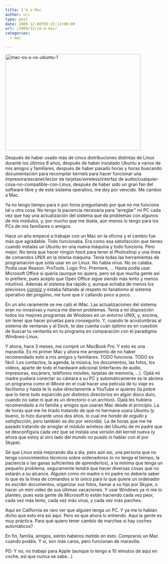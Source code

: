 ```yaml
---
title: I’m a Mac
author: uri
type: post
date: 2009-12-08T09:23:11+00:00
url: /2009/12/im-a-mac/
categories:
  - mac

---
```

[<img src="/wp-content/uploads/2009/12/mac-os-x-vs-ubuntu-1.jpg" alt="mac-os-x-vs-ubuntu-1" title="mac-os-x-vs-ubuntu-1" width="430" height="307" class="aligncenter size-full wp-image-658" />][1]

Después de haber usado más de cinco distribuciones distintas de Linux durante los últimos 8 años, después de haber instalado Ubuntu a varios de mis amigos y familiares, después de haber pasado horas y horas buscando documentación para recompilar kernels para hacer funcionar una impresora/escáner/lector de tarjetas/wireless/interfaz de audio/cualquier-cosa-no-compatible-con-Linux, después de haber sido un gran fan del software libre y de este sistema operativo, me doy por vencido. Me cambio a Mac.

Ya no tengo tiempo para ir por foros preguntando por qué no me funciona tal u otra cosa. No tengo la paciencia necesaria para &#8220;arreglar&#8221; mi PC cada vez que hay una actualización del sistema que da problemas con algunos de mis módulos, y, por mucho que me duela, aún menos lo tengo para los PCs de mis familiares o amigos. 

Hace un año empecé a trabajar con un Mac en la oficina y el cambio fue más que agradable. Todo funcionaba. Era como esa satisfacción que tienes cuando instalas un Ubuntu en una nueva máquina y todo funciona. Pero mejor. No tenía que hacer ningún _hack_ para tener el Photoshop y una línea de comandos UNIX en la misma máquina. Tenía todas las herramientas de programación que solía usar en un Linux. No había virus. No se calaba. Podía usar Reason. ProTools. Logic Pro. Premiere, &#8230; Hasta podía usar Microsoft Office si quería (aunque no quiera, pero sé que mucha gente así lo prefiere, pues acepto que Open Office sigue siendo más lento y menos intuitivo). Además el sistema iba rápido y, aunque echaba de menos los preciosos [compiz][2] y estaba faltando al respeto mi fanatismo al sistema operativo del pingüino, me tuve que ir callando poco a poco. 

En un año raramente se me caló el iMac. Las actualizaciones del sistema eran no-invasivas y nunca me dieron problemas. Tenía a mi disposición todos los mejores programas de Windows en un entorno UNIX, y, encima, sin tener que hacer piruetas para conseguirlo. Y, cuando te acostumbras al sistema de ventanas y al Dock, te das cuenta cuán óptimo es en cuestión de buscar tu ventanita en tu programa en comparación con el paradigma Windows-Linux. 

Y ahora, hace 3 meses, me compré un MacBook Pro. Y esto es una maravilla. Es mi primer Mac y ahora me arrepiento de no haber recomendado esto a mis amigos y familiares. TODO funciona. TODO es fácil. Los contactos, la agenda, la música, los documentos, las fotos, los vídeos, aparte de todo el hardware adicional (interfaces de audio, impresoras, escáners, teléfonos móviles, tarjetas de memoria, &#8230;). Ojalá mi madre pudiera conectar su cámara a su PC y automáticamente se le abriera un programa como el iMovie en el cuál hacer una película de tu viaje es facilísimo y hasta te lo sube directamente a YouTube si quieres (la pobre que lo tiene todo esparcido por distintos directorios en algún disco duro, cuando no sabe ni qué es un directorio o un archivo). Ojalá les hubiera recomendado a mi familia y amigos que usaran Mac desde el principio. La de horas que me he tirado tratando de que mi hermana usara Ubuntu (y bueno, lo hizo durante unos dos años, lo cual me _honda de orgullo y satisfacción_, pero también se dio por vencida). La de horas que me he pasado tratando de arreglar el módulo wireless del Ubuntu de mi padre que se desconfigura cada vez que se instala una versión del kernel nueva (y ahora que estoy al otro lado del mundo no puedo ni hablar con él por Skype).

Sé que Linux está mejorando día a día, pero aún así, una persona que no tenga conocimientos técnicos sobre ordenadores (o no tenga el tiempo, la paciencia o las ganas suficientes de aprenderlos), a la mínima que tenga un pequeño problema, seguramente tendrá que hacer diversas cosas que no estarán a su alcance. Alguien como mi madre o mi padre no debería saber lo que es la línea de comandos si lo único para lo que quiere un ordenador es escribir documentos, organizar sus fotos, llamar a su hijo por Skype, o hacer un mini video de sus últimas vacaciones. Y usar Windows ya ni me lo planteo, pues esta gente de Microsoft lo están haciendo cada vez peor, cada vez más lento, cada vez más virus, y cada vez más parches.

Aquí en California es raro ver que alguien tenga un PC. Y ya me lo habían dicho que esto era así aquí. Pero es que ahora lo entiendo. Aquí la gente es muy práctica. Para qué quiero tener cambio de marchas si hay coches automáticos?

En fín, família, amigos, siento haberos metido en esto. Compraros un Mac cuando podáis. Y sí, son más caros, pero funcionan de maravilla.

PD: Y no, no trabajo para Apple (aunque lo tengo a 10 minutos de aquí en coche, así que nunca se sabe&#8230;)

 [1]: /wp-content/uploads/2009/12/mac-os-x-vs-ubuntu-1.jpg
 [2]: http://shikai.shadowraith.com/images/xgl-compiz.jpg